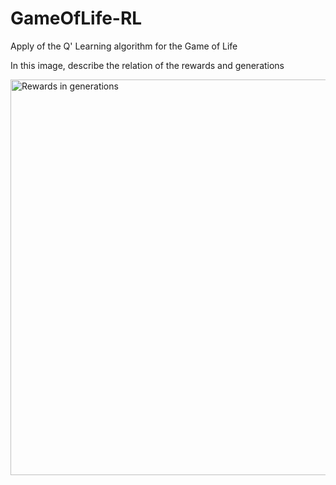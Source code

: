 # GameOfLife-RL
Apply of the Q' Learning algorithm for the Game of Life 

In this image, describe the relation of the rewards and generations 

<img width="633" alt="Rewards in generations" src="https://user-images.githubusercontent.com/47900935/191878879-0691104b-e9a4-4ea7-8571-6bbdd0937b34.png">
